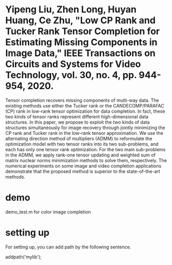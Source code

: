 # Yipeng Liu, Zhen Long, Huyan Huang, Ce Zhu, "Low CP Rank and Tucker Rank Tensor Completion for Estimating Missing Components in Image Data," IEEE Transactions on Circuits and Systems for Video Technology, vol. 30, no. 4, pp. 944-954, 2020. 


Tensor completion recovers missing components of multi-way data. The existing methods use either the Tucker rank or the CANDECOMP/PARAFAC (CP) rank in low-rank tensor optimization for data completion. In fact, these two kinds of tensor ranks represent different high-dimensional data structures. In this paper, we propose to exploit the two kinds of data structures simultaneously for image recovery through jointly minimizing the CP rank and Tucker rank in the low-rank tensor approximation. We use the alternating direction method of multipliers (ADMM) to reformulate the optimization model with two tensor ranks into its two sub-problems, and each has only one tensor rank optimization. For the two main sub-problems in the ADMM, we apply rank-one tensor updating and weighted sum of matrix nuclear norms minimization methods to solve them, respectively. The numerical experiments on some image and video completion applications demonstrate that the proposed method is superior to the state-of-the-art methods.


# demo

demo_test.m for color image completion


# setting up

For setting up, you can add path by the following sentence.

addpath('mylib'); 

